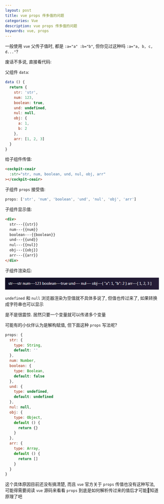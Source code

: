 ```yaml
---
layout: post
title: vue props 传多值的问题
categories: Vue
description: vue props 传多值的问题
keywords: vue, props
---
```


一般使用 `vue` 父传子值时, 都是 `:a="a" :b="b"`, 但你见过这种吗 `:a="a, b, c, d..."`?

废话不多说, 直接看代码:

父组件 `data`:

```js
data () {
  return {
    str: 'str',
    num: 123,
    boolean: true,
    und: undefined,
    nul: null,
    obj: {
      a: 1,
      b: 2
    },
    arr: [1, 2, 3]
  }
}
```

给子组件传值:

```html
<cockpit-ceair
  :str="str, num, boolean, und, nul, obj, arr"
></cockpit-ceair>
```

子组件 `props` 接受值:

```js
props: ['str', 'num', 'boolean', 'und', 'nul', 'obj', 'arr']
```

子组件显示值:

```html
<div>
  str---{{str}}
  num---{{num}}
  boolean---{{boolean}}
  und---{{und}}
  nul---{{nul}}
  obj---{{obj}}
  arr---{{arr}}
</div>
```

子组件渲染后:

![](/assets/images/posts/vue/803185001.png)

`undefined` 和 `null` 浏览器渲染为空值就不具体多说了, 但值也传过来了, 如果转换成字符串也可以显示

是不是很震惊. 居然只要一个变量就可以传递多个变量

可能有的小伙伴认为是解构赋值, 但下面这种 `props` 写法呢?

```js
props: {
  str: {
    type: String,
    default: ''
  },
  num: Number,
  boolean: {
    type: Boolean,
    default: false
  },
  und: {
    type: undefined,
    default: undefined
  },
  nul: null,
  obj: {
    type: Object,
    default () {
      return {}
    }
  },
  arr: {
    type: Array,
    default () {
      return []
    }
  }
}
```

这个具体原因目前还没有搞清楚, 而且 `vue` 官方关于 `props` 传值也没有这种写法, 可能得需要阅读 `vue` 源码来看看 `props` 到底是如何解析传过来的值后才可能知道原理了吧
